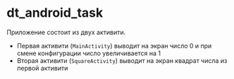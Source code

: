 # dt_android_task

Приложение состоит из двух активити.

* Первая активити (```MainActivity```) выводит на экран число 0 и при смене конфигурации число увеличивается на 1
* Вторая активити (```SquareActivity```) выводит на экран квадрат числа из первой активити
